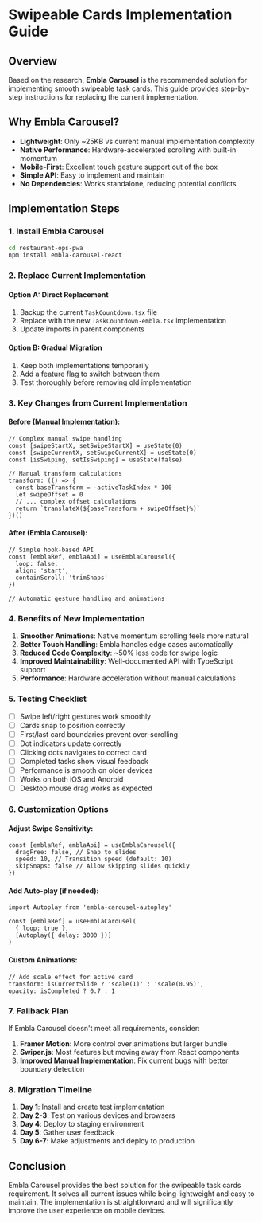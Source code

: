 # Swipeable Cards Implementation Guide

## Overview
Based on the research, **Embla Carousel** is the recommended solution for implementing smooth swipeable task cards. This guide provides step-by-step instructions for replacing the current implementation.

## Why Embla Carousel?
- **Lightweight**: Only ~25KB vs current manual implementation complexity
- **Native Performance**: Hardware-accelerated scrolling with built-in momentum
- **Mobile-First**: Excellent touch gesture support out of the box
- **Simple API**: Easy to implement and maintain
- **No Dependencies**: Works standalone, reducing potential conflicts

## Implementation Steps

### 1. Install Embla Carousel
```bash
cd restaurant-ops-pwa
npm install embla-carousel-react
```

### 2. Replace Current Implementation

#### Option A: Direct Replacement
1. Backup the current `TaskCountdown.tsx` file
2. Replace with the new `TaskCountdown-embla.tsx` implementation
3. Update imports in parent components

#### Option B: Gradual Migration
1. Keep both implementations temporarily
2. Add a feature flag to switch between them
3. Test thoroughly before removing old implementation

### 3. Key Changes from Current Implementation

#### Before (Manual Implementation):
```tsx
// Complex manual swipe handling
const [swipeStartX, setSwipeStartX] = useState(0)
const [swipeCurrentX, setSwipeCurrentX] = useState(0)
const [isSwiping, setIsSwiping] = useState(false)

// Manual transform calculations
transform: (() => {
  const baseTransform = -activeTaskIndex * 100
  let swipeOffset = 0
  // ... complex offset calculations
  return `translateX(${baseTransform + swipeOffset}%)`
})()
```

#### After (Embla Carousel):
```tsx
// Simple hook-based API
const [emblaRef, emblaApi] = useEmblaCarousel({
  loop: false,
  align: 'start',
  containScroll: 'trimSnaps'
})

// Automatic gesture handling and animations
```

### 4. Benefits of New Implementation

1. **Smoother Animations**: Native momentum scrolling feels more natural
2. **Better Touch Handling**: Embla handles edge cases automatically
3. **Reduced Code Complexity**: ~50% less code for swipe logic
4. **Improved Maintainability**: Well-documented API with TypeScript support
5. **Performance**: Hardware acceleration without manual calculations

### 5. Testing Checklist

- [ ] Swipe left/right gestures work smoothly
- [ ] Cards snap to position correctly
- [ ] First/last card boundaries prevent over-scrolling
- [ ] Dot indicators update correctly
- [ ] Clicking dots navigates to correct card
- [ ] Completed tasks show visual feedback
- [ ] Performance is smooth on older devices
- [ ] Works on both iOS and Android
- [ ] Desktop mouse drag works as expected

### 6. Customization Options

#### Adjust Swipe Sensitivity:
```tsx
const [emblaRef, emblaApi] = useEmblaCarousel({
  dragFree: false, // Snap to slides
  speed: 10, // Transition speed (default: 10)
  skipSnaps: false // Allow skipping slides quickly
})
```

#### Add Auto-play (if needed):
```tsx
import Autoplay from 'embla-carousel-autoplay'

const [emblaRef] = useEmblaCarousel(
  { loop: true },
  [Autoplay({ delay: 3000 })]
)
```

#### Custom Animations:
```tsx
// Add scale effect for active card
transform: isCurrentSlide ? 'scale(1)' : 'scale(0.95)',
opacity: isCompleted ? 0.7 : 1
```

### 7. Fallback Plan

If Embla Carousel doesn't meet all requirements, consider:

1. **Framer Motion**: More control over animations but larger bundle
2. **Swiper.js**: Most features but moving away from React components
3. **Improved Manual Implementation**: Fix current bugs with better boundary detection

### 8. Migration Timeline

1. **Day 1**: Install and create test implementation
2. **Day 2-3**: Test on various devices and browsers
3. **Day 4**: Deploy to staging environment
4. **Day 5**: Gather user feedback
5. **Day 6-7**: Make adjustments and deploy to production

## Conclusion

Embla Carousel provides the best solution for the swipeable task cards requirement. It solves all current issues while being lightweight and easy to maintain. The implementation is straightforward and will significantly improve the user experience on mobile devices.